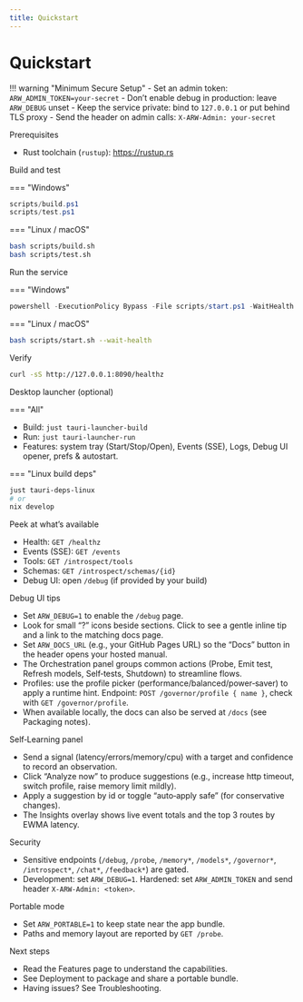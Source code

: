 ```yaml
---
title: Quickstart
---
```


# Quickstart

!!! warning "Minimum Secure Setup"
    - Set an admin token: `ARW_ADMIN_TOKEN=your-secret`
    - Don’t enable debug in production: leave `ARW_DEBUG` unset
    - Keep the service private: bind to `127.0.0.1` or put behind TLS proxy
    - Send the header on admin calls: `X-ARW-Admin: your-secret`

Prerequisites
- Rust toolchain (`rustup`): https://rustup.rs

Build and test

=== "Windows"
```powershell
scripts/build.ps1
scripts/test.ps1
```

=== "Linux / macOS"
```bash
bash scripts/build.sh
bash scripts/test.sh
```

Run the service

=== "Windows"
```powershell
powershell -ExecutionPolicy Bypass -File scripts/start.ps1 -WaitHealth
```

=== "Linux / macOS"
```bash
bash scripts/start.sh --wait-health
```

Verify
```bash
curl -sS http://127.0.0.1:8090/healthz
```

Desktop launcher (optional)

=== "All"
- Build: `just tauri-launcher-build`
- Run: `just tauri-launcher-run`
- Features: system tray (Start/Stop/Open), Events (SSE), Logs, Debug UI opener, prefs & autostart.

=== "Linux build deps"
```bash
just tauri-deps-linux
# or
nix develop
```

Peek at what’s available
- Health: `GET /healthz`
- Events (SSE): `GET /events`
- Tools: `GET /introspect/tools`
- Schemas: `GET /introspect/schemas/{id}`
- Debug UI: open `/debug` (if provided by your build)

Debug UI tips
- Set `ARW_DEBUG=1` to enable the `/debug` page.
- Look for small “?” icons beside sections. Click to see a gentle inline tip and a link to the matching docs page.
- Set `ARW_DOCS_URL` (e.g., your GitHub Pages URL) so the “Docs” button in the header opens your hosted manual.
- The Orchestration panel groups common actions (Probe, Emit test, Refresh models, Self‑tests, Shutdown) to streamline flows.
- Profiles: use the profile picker (performance/balanced/power‑saver) to apply a runtime hint. Endpoint: `POST /governor/profile { name }`, check with `GET /governor/profile`.
- When available locally, the docs can also be served at `/docs` (see Packaging notes).

Self‑Learning panel
- Send a signal (latency/errors/memory/cpu) with a target and confidence to record an observation.
- Click “Analyze now” to produce suggestions (e.g., increase http timeout, switch profile, raise memory limit mildly).
- Apply a suggestion by id or toggle “auto‑apply safe” (for conservative changes).
- The Insights overlay shows live event totals and the top 3 routes by EWMA latency.

Security
- Sensitive endpoints (`/debug`, `/probe`, `/memory*`, `/models*`, `/governor*`, `/introspect*`, `/chat*`, `/feedback*`) are gated.
- Development: set `ARW_DEBUG=1`. Hardened: set `ARW_ADMIN_TOKEN` and send header `X-ARW-Admin: <token>`.

Portable mode
- Set `ARW_PORTABLE=1` to keep state near the app bundle.
- Paths and memory layout are reported by `GET /probe`.

Next steps
- Read the Features page to understand the capabilities.
- See Deployment to package and share a portable bundle.
- Having issues? See Troubleshooting.
